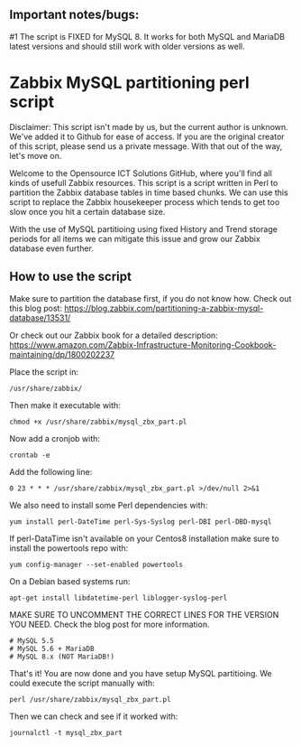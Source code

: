 ## Important notes/bugs: 

#1 The script is FIXED for MySQL 8. It works for both MySQL and MariaDB latest versions and should still work with older versions as well.

# Zabbix MySQL partitioning perl script

Disclaimer: This script isn't made by us, but the current author is unknown. We've added it to Github for ease of access. If you are the original creator of this script, please send us a private message. With that out of the way, let's move on.



Welcome to the Opensource ICT Solutions GitHub, where you'll find all kinds of usefull Zabbix resources. This script is a script written in Perl to partition the Zabbix database tables in time based chunks. We can use this script to replace the Zabbix housekeeper process which tends to get too slow once you hit a certain database size.

With the use of MySQL partitioing using fixed History and Trend storage periods for all items we can mitigate this issue and grow our Zabbix database even further.

## How to use the script
Make sure to partition the database first, if you do not know how. Check out this blog post:
https://blog.zabbix.com/partitioning-a-zabbix-mysql-database/13531/

Or check out our Zabbix book for a detailed description:
https://www.amazon.com/Zabbix-Infrastructure-Monitoring-Cookbook-maintaining/dp/1800202237


Place the script in:
```
/usr/share/zabbix/
```

Then make it executable with:
```
chmod +x /usr/share/zabbix/mysql_zbx_part.pl
```

Now add a cronjob with:
```
crontab -e
```

Add the following line:
```
0 23 * * * /usr/share/zabbix/mysql_zbx_part.pl >/dev/null 2>&1
```

We also need to install some Perl dependencies with:

```
yum install perl-DateTime perl-Sys-Syslog perl-DBI perl-DBD-mysql

```

If perl-DataTime isn't available on your Centos8 installation make sure to install the powertools repo with:
```
yum config-manager --set-enabled powertools
```

On a Debian based systems run:
```
apt-get install libdatetime-perl liblogger-syslog-perl
```

MAKE SURE TO UNCOMMENT THE CORRECT LINES FOR THE VERSION YOU NEED. Check the blog post for more information.
```
# MySQL 5.5
# MySQL 5.6 + MariaDB
# MySQL 8.x (NOT MariaDB!)
```

That's it! You are now done and you have setup MySQL partitioing. We could execute the script manually with:
```
perl /usr/share/zabbix/mysql_zbx_part.pl
```

Then we can check and see if it worked with:
```
journalctl -t mysql_zbx_part
```
